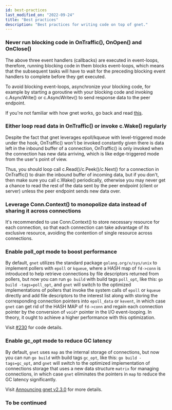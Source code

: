 ```yaml
---
id: best-practices
last_modified_on: "2022-09-24"
title: "Best practices"
description: "Best practices for writing code on top of gnet."
---
```


### Never run blocking code in OnTraffic(), OnOpen() and OnClose()

The above three event handlers (callbacks) are executed in event-loops, therefore, running blocking code in them blocks event-loops, which means that the subsequent tasks will have to wait for the preceding blocking event handlers to complete before they get executed. 

To avoid blocking event-loops, asynchronize your blocking code, for example by starting a goroutine with your blocking code and invoking c.AsyncWrite() or c.AsyncWritev() to send response data to the peer endpoint.

If you're not familiar with how gnet works, go back and read [this](https://gnet.host/docs/about/overview/#networking-model-of-multiple-threadsgoroutines).

### Either loop read data in OnTraffic() or invoke c.Wake() regularly

Despite the fact that gnet leverages epoll/kqueue with level-triggered mode under the hook, OnTraffic() won't be invoked constantly given there is data left in the inbound buffer of a connection, OnTraffic() is only invoked when the connection has new data arriving, which is like edge-triggered mode from the user's point of view.

Thus, you should loop call c.Read()/c.Peek()/c.Next() for a connection in OnTraffic() to drain the inbound buffer of incoming data, but if you don't, then make sure you call c.Wake() periodically, otherwise you may never get a chance to read the rest of the data sent by the peer endpoint (client or server) unless the peer endpoint sends new data over.


### Leverage Conn.Context() to monopolize data instead of sharing it across connections

It's recommended to use Conn.Context() to store necessary resource for each connection, so that each connection can take advantage of its exclusive resource, avoiding the contention of single resource across connections.

### Enable poll_opt mode to boost performance

By default, `gnet` utilizes the standard package `golang.org/x/sys/unix` to implement pollers with `epoll` or `kqueue`, where a HASH map of `fd->conn` is introduced to help retrieve connections by file descriptors returned from pollers, but now you can run `go build` with build tags `poll_opt`, like this: `go build -tags=poll_opt`, and `gnet` will switch to the optimized implementations of pollers that invoke the system calls of `epoll` or `kqueue` directly and add file descriptors to the interest list along with storing the corresponding connection pointers into `epoll_data` or `kevent`, in which case `gnet` can get rid of the HASH MAP of `fd->conn` and regain each connection pointer by the conversion of `void*` pointer in the I/O event-looping. In theory, it ought to achieve a higher performance with this optimization. 

Visit [#230](https://github.com/panjf2000/gnet/pull/230) for code details.

### Enable gc_opt mode to reduce GC latency

By default, `gnet` uses `map` as the internal storage of connections, but now you can run `go build` with build tags `gc_opt`, like this: `go build -tags=gc_opt`, and `gnet` will switch to the optimized implementation of connections storage that uses a new data structure `matrix` for managing connections, in which case `gnet` eliminates the pointers in `map` to reduce the GC latency significantly.

Visit [Announcing gnet v2.3.0](https://gnet.host/blog/announcing-gnet-v2-3-0/) for more details.

### To be continued